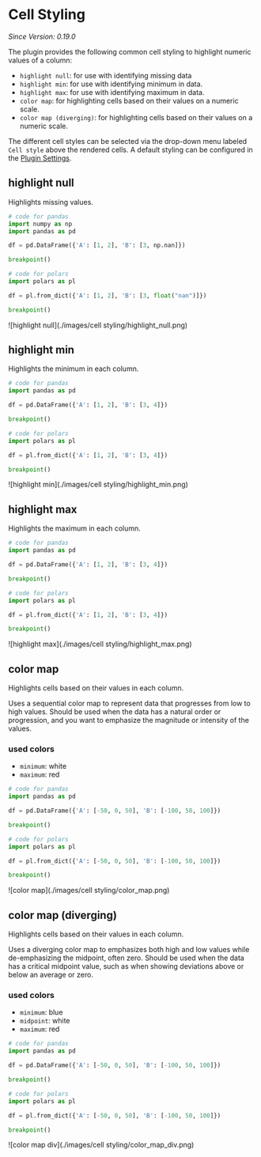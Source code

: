 # Cell Styling
*Since Version: 0.19.0*


The plugin provides the following common cell styling to highlight numeric values of a column:

- `highlight null`: for use with identifying missing data
- `highlight min`: for use with identifying minimum in data.
- `highlight max`: for use with identifying maximum in data.
- `color map`: for highlighting cells based on their values on a numeric scale.
- `color map (diverging)`: for highlighting cells based on their values on a numeric scale.

The different cell styles can be selected via the drop-down menu labeled `Cell style` above the rendered cells.
A default styling can be configured in the [Plugin Settings](SETTINGS.md).

## highlight null
Highlights missing values.

```python
# code for pandas
import numpy as np
import pandas as pd

df = pd.DataFrame({'A': [1, 2], 'B': [3, np.nan]})

breakpoint()
```

```python
# code for polars
import polars as pl

df = pl.from_dict({'A': [1, 2], 'B': [3, float("nan")]})

breakpoint()
```

![highlight null](./images/cell styling/highlight_null.png)

## highlight min

Highlights the minimum in each column.

```python
# code for pandas
import pandas as pd

df = pd.DataFrame({'A': [1, 2], 'B': [3, 4]})

breakpoint()
```

```python
# code for polars
import polars as pl

df = pl.from_dict({'A': [1, 2], 'B': [3, 4]})

breakpoint()
```

![highlight min](./images/cell styling/highlight_min.png)

## highlight max

Highlights the maximum in each column.

```python
# code for pandas
import pandas as pd

df = pd.DataFrame({'A': [1, 2], 'B': [3, 4]})

breakpoint()
```

```python
# code for polars
import polars as pl

df = pl.from_dict({'A': [1, 2], 'B': [3, 4]})

breakpoint()
```

![highlight max](./images/cell styling/highlight_max.png)

## color map

Highlights cells based on their values in each column.

Uses a sequential color map to represent data that progresses from low to high values.
Should be used when the data has a natural order or progression, and you want to emphasize the magnitude or intensity of the values.

### used colors
- `minimum`: white
- `maximum`: red


```python
# code for pandas
import pandas as pd

df = pd.DataFrame({'A': [-50, 0, 50], 'B': [-100, 50, 100]})

breakpoint()
```

```python
# code for polars
import polars as pl

df = pl.from_dict({'A': [-50, 0, 50], 'B': [-100, 50, 100]})

breakpoint()
```

![color map](./images/cell styling/color_map.png)

## color map (diverging)

Highlights cells based on their values in each column.

Uses a diverging color map to emphasizes both high and low values while de-emphasizing the midpoint, often zero.
Should be used when the data has a critical midpoint value, such as when showing deviations above or below an average or zero.

### used colors
- `minimum`: blue
- `midpoint`: white
- `maximum`: red


```python
# code for pandas
import pandas as pd

df = pd.DataFrame({'A': [-50, 0, 50], 'B': [-100, 50, 100]})

breakpoint()
```

```python
# code for polars
import polars as pl

df = pl.from_dict({'A': [-50, 0, 50], 'B': [-100, 50, 100]})

breakpoint()
```

![color map div](./images/cell styling/color_map_div.png)